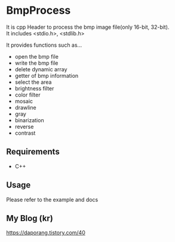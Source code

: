 # BmpProcess

It is cpp Header to process the bmp image file(only 16-bit, 32-bit).  
It includes <stdio.h>, <stdlib.h>

It provides functions such as...
 - open the bmp file
 - write the bmp file
 - delete dynamic array
 - getter of bmp information
 - select the area
 - brightness filter
 - color filter
 - mosaic
 - drawline
 - gray
 - binarization
 - reverse
 - contrast

  
## Requirements
- C++


## Usage
Please refer to the example and docs

## My Blog (kr)
https://daporang.tistory.com/40

